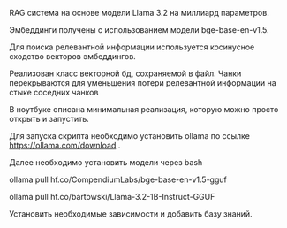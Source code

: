 RAG система на основе модели Llama 3.2 на миллиард параметров. 

Эмбеддинги получены с использованием модели bge-base-en-v1.5.

Для поиска релевантной информации используется косинусное сходство векторов эмбеддингов.

Реализован класс векторной бд, сохраняемой в файл. Чанки перекрываются для уменьшения потери релевантной информации на стыке соседних чанков

В ноутбуке описана минимальная реализация, которую можно просто открыть и запустить.

Для запуска скрипта необходимо установить ollama по ссылке https://ollama.com/download .

Далее необходимо установить модели через bash

ollama pull hf.co/CompendiumLabs/bge-base-en-v1.5-gguf

ollama pull hf.co/bartowski/Llama-3.2-1B-Instruct-GGUF

Установить необходимые зависимости и добавить базу знаний.
